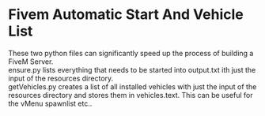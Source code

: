 # Fivem Automatic Start And Vehicle List
These two python files can significantly speed up the process of building a FiveM Server.<br />
ensure.py lists everything that needs to be started into output.txt ith just the input of the resources directory.<br />
getVehicles.py creates a list of all installed vehicles with just the input of the resources directory and stores them in vehicles.text. This can be useful for the vMenu spawnlist etc..
 

